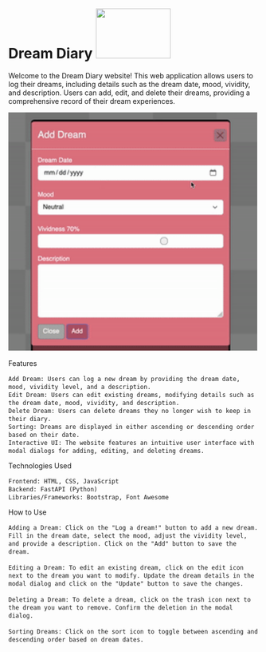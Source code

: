# Dream Diary <img src="https://i.kym-cdn.com/photos/images/newsfeed/001/400/328/5e3.gif" width="150" height="100">

Welcome to the Dream Diary website! This web application allows users to log their dreams, including details such as the dream date, mood, vividity, and description. Users can add, edit, and delete their dreams, providing a comprehensive record of their dream experiences.

<img src="demo.gif" alt="Demo" width="500">

Features

    Add Dream: Users can log a new dream by providing the dream date, mood, vividity level, and a description.
    Edit Dream: Users can edit existing dreams, modifying details such as the dream date, mood, vividity, and description.
    Delete Dream: Users can delete dreams they no longer wish to keep in their diary.
    Sorting: Dreams are displayed in either ascending or descending order based on their date.
    Interactive UI: The website features an intuitive user interface with modal dialogs for adding, editing, and deleting dreams.

Technologies Used

    Frontend: HTML, CSS, JavaScript
    Backend: FastAPI (Python)
    Libraries/Frameworks: Bootstrap, Font Awesome

How to Use

    Adding a Dream: Click on the "Log a dream!" button to add a new dream. Fill in the dream date, select the mood, adjust the vividity level, and provide a description. Click on the "Add" button to save the dream.

    Editing a Dream: To edit an existing dream, click on the edit icon next to the dream you want to modify. Update the dream details in the modal dialog and click on the "Update" button to save the changes.

    Deleting a Dream: To delete a dream, click on the trash icon next to the dream you want to remove. Confirm the deletion in the modal dialog.

    Sorting Dreams: Click on the sort icon to toggle between ascending and descending order based on dream dates.
